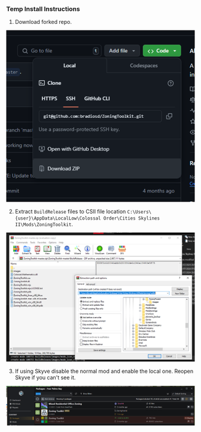 ### Temp Install Instructions

1. Download forked repo.

![1](/Assets/1.PNG "1")

2. Extract `BuildRelease` files to CSII file location `C:\Users\{user}\AppData\LocalLow\Colossal Order\Cities Skylines II\Mods\ZoningToolkit`.

![2](/Assets/2.PNG "2")

3. If using Skyve disable the normal mod and enable the local one. Reopen Skyve if you can't see it.

![3](/Assets/3.PNG "3")
